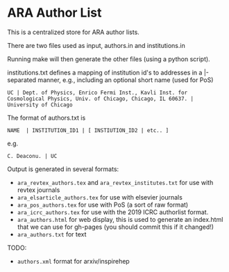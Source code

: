 # ARA Author List

This is a centralized store for ARA author lists. 

There are two files used as input, authors.in and institutions.in

Running make will then generate the other files (using a python script). 

institutions.txt defines a mapping of institution id's to addresses in a |-separated manner, e.g., including an optional short name (used for PoS) 

`UC | Dept. of Physics, Enrico Fermi Inst., Kavli Inst. for Cosmological Physics, Univ. of Chicago, Chicago, IL 60637. | University of Chicago` 


The format of authors.txt is 


`NAME  | INSTITUTION_ID1 | [ INSTIUTION_ID2 | etc.. ] `

e.g. 

`C. Deaconu. | UC`


Output is generated in several formats: 

  - `ara_revtex_authors.tex` and `ara_revtex_institutes.txt` for use with revtex journals
  - `ara_elsarticle_authors.tex`  for use with elsevier journals
  - `ara_pos_authors.tex` for use with PoS (a sort of raw format)
  - `ara_icrc_authors.tex` for use with the 2019 ICRC authorlist format. 
  - `ara_authors.html` for web display, this is used to generate an index.html that we can use for gh-pages (you should commit this if it changed!) 
  - `ara_authors.txt` for text

TODO:
  - `authors.xml` format for arxiv/inspirehep












